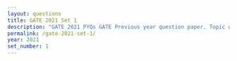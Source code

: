 ```yaml
---
layout: questions
title: GATE 2021 Set 1
description: "GATE 2021 PYQs GATE Previous year question paper. Topic wise gate questions."
permalink: /gate-2021-set-1/
year: 2021
set_number: 1
---
```

